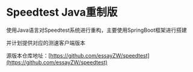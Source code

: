 # Speedtest Java重制版
使用Java语言对Speedtest系统进行重构，主要使用SpringBoot框架进行搭建

并计划提供对应的测速客户端版本

源版本仓库地址：[https://github.com/essayZW/speedtest](https://github.com/essayZW/speedtest)
